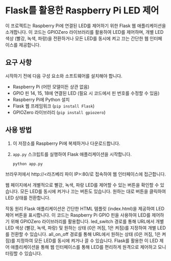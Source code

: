 # Flask를 활용한 Raspberry Pi LED 제어

이 프로젝트는 Raspberry Pi에 연결된 LED를 제어하기 위한 Flask 웹 애플리케이션을 소개합니다. 이 코드는 GPIOZero 라이브러리를 활용하여 LED를 제어하며, 개별 LED 색상 (빨강, 녹색, 파랑)을 전환하거나 모든 LED를 동시에 켜고 끄는 간단한 웹 인터페이스를 제공합니다.

## 요구 사항

시작하기 전에 다음 구성 요소와 소프트웨어를 설치해야 합니다.

- Raspberry Pi (어떤 모델이든 상관 없음)
- GPIO 핀 14, 15, 18에 연결된 LED (필요 시 코드에서 핀 번호를 수정할 수 있음)
- Raspberry Pi에 Python 설치
- Flask 웹 프레임워크 (`pip install Flask`)
- GPIOZero 라이브러리 (`pip install gpiozero`)

## 사용 방법

1. 이 저장소를 Raspberry Pi에 복제하거나 다운로드합니다.
2. `app.py` 스크립트를 실행하여 Flask 애플리케이션을 시작합니다.

   ```bash
   python app.py

브라우저에서 http://<라즈베리 파이 IP>:80/로 접속하여 웹 인터페이스에 접근합니다.

웹 페이지에서 개별적으로 빨강, 녹색, 파랑 LED를 제어할 수 있는 버튼을 확인할 수 있습니다.
모든 LED를 동시에 켜거나 끄는 버튼도 있습니다.
원하는 대로 버튼을 클릭하여 LED 상태를 전환합니다.

작동 원리
Flask 애플리케이션은 간단한 HTML 템플릿 (index.html)을 제공하여 LED 제어 버튼을 표시합니다.
이 코드는 Raspberry Pi GPIO 핀을 사용하여 LED를 제어하기 위해 GPIOZero 라이브러리를 활용합니다.
led_switch 경로를 통해 URL에서 개별 LED 색상 (빨강, 녹색, 파랑) 및 원하는 상태 (0은 꺼짐, 1은 켜짐)를 지정하여 개별 LED를 전환할 수 있습니다.
all_on_off 경로를 통해 URL에서 원하는 상태 (0은 꺼짐, 1은 켜짐)를 지정하여 모든 LED를 동시에 켜거나 끌 수 있습니다.
Flask를 활용한 이 LED 제어 애플리케이션을 통해 웹 인터페이스를 통해 LED를 편리하게 원격으로 제어하고 모니터링할 수 있습니다.

